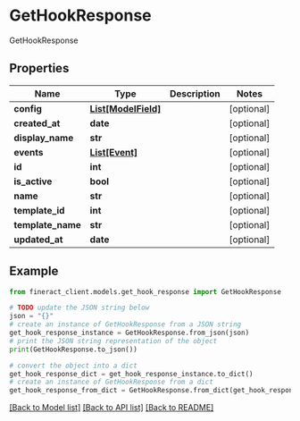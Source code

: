 # GetHookResponse

GetHookResponse

## Properties

Name | Type | Description | Notes
------------ | ------------- | ------------- | -------------
**config** | [**List[ModelField]**](ModelField.md) |  | [optional] 
**created_at** | **date** |  | [optional] 
**display_name** | **str** |  | [optional] 
**events** | [**List[Event]**](Event.md) |  | [optional] 
**id** | **int** |  | [optional] 
**is_active** | **bool** |  | [optional] 
**name** | **str** |  | [optional] 
**template_id** | **int** |  | [optional] 
**template_name** | **str** |  | [optional] 
**updated_at** | **date** |  | [optional] 

## Example

```python
from fineract_client.models.get_hook_response import GetHookResponse

# TODO update the JSON string below
json = "{}"
# create an instance of GetHookResponse from a JSON string
get_hook_response_instance = GetHookResponse.from_json(json)
# print the JSON string representation of the object
print(GetHookResponse.to_json())

# convert the object into a dict
get_hook_response_dict = get_hook_response_instance.to_dict()
# create an instance of GetHookResponse from a dict
get_hook_response_from_dict = GetHookResponse.from_dict(get_hook_response_dict)
```
[[Back to Model list]](../README.md#documentation-for-models) [[Back to API list]](../README.md#documentation-for-api-endpoints) [[Back to README]](../README.md)


